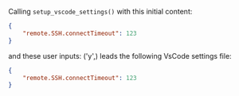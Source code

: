 Calling `setup_vscode_settings()` with this initial content:

```json
{
	"remote.SSH.connectTimeout": 123
}
```

and these user inputs: ('y',)
leads the following VsCode settings file:

```json
{
	"remote.SSH.connectTimeout": 123
}
```